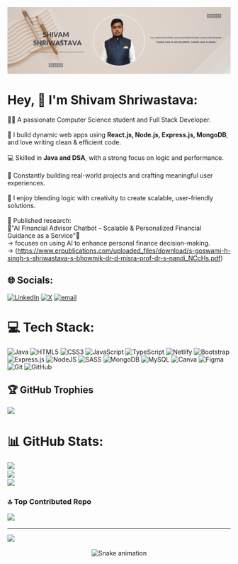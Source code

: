 ![logo](https://github.com/Shivam-Shriwastava-dev/Shivam-Shriwastava-dev/blob/main/GITHUB%20BANNER.png)
<!--ABOUT ME-->
# Hey, 👋 I'm Shivam Shriwastava:
 👨‍💻 A passionate Computer Science student and Full Stack Developer.<br><br>🔧 I build dynamic web apps using **React.js, Node.js, Express.js, MongoDB**, and love writing clean & efficient code.<br><br>💻 Skilled in **Java and DSA**, with a strong focus on logic and performance.<br><br>🚀 Constantly building real-world projects and crafting meaningful user experiences.<br><br>🧠 I enjoy blending logic with creativity to create scalable, user-friendly solutions.<br><br>📄 Published research:  <br>🤖"AI Financial Advisor Chatbot – Scalable & Personalized Financial Guidance as a Service"🤖<br>→ focuses on using AI to enhance personal finance decision-making.<br>   → (https://www.erpublications.com/uploaded_files/download/s-goswami-h-singh-s-shriwastava-s-bhowmik-dr-d-misra-prof-dr-s-nandi_NCcHs.pdf)


## 🌐 Socials:
[![LinkedIn](https://img.shields.io/badge/LinkedIn-%230077B5.svg?logo=linkedin&logoColor=white)](https://linkedin.com/in/shivam-shriwastava-dev) [![X](https://img.shields.io/badge/X-black.svg?logo=X&logoColor=white)](https://x.com/Shivam_Shri_9) [![email](https://img.shields.io/badge/Email-D14836?logo=gmail&logoColor=white)](mailto:shivam.shriwastava21@gmail.com) 

# 💻 Tech Stack:
![Java](https://img.shields.io/badge/java-%23ED8B00.svg?style=for-the-badge&logo=openjdk&logoColor=white) ![HTML5](https://img.shields.io/badge/html5-%23E34F26.svg?style=for-the-badge&logo=html5&logoColor=white) ![CSS3](https://img.shields.io/badge/css3-%231572B6.svg?style=for-the-badge&logo=css3&logoColor=white) ![JavaScript](https://img.shields.io/badge/javascript-%23323330.svg?style=for-the-badge&logo=javascript&logoColor=%23F7DF1E) ![TypeScript](https://img.shields.io/badge/typescript-%23007ACC.svg?style=for-the-badge&logo=typescript&logoColor=white) ![Netlify](https://img.shields.io/badge/netlify-%23000000.svg?style=for-the-badge&logo=netlify&logoColor=#00C7B7) ![Bootstrap](https://img.shields.io/badge/bootstrap-%238511FA.svg?style=for-the-badge&logo=bootstrap&logoColor=white) ![Express.js](https://img.shields.io/badge/express.js-%23404d59.svg?style=for-the-badge&logo=express&logoColor=%2361DAFB) ![NodeJS](https://img.shields.io/badge/node.js-6DA55F?style=for-the-badge&logo=node.js&logoColor=white) ![SASS](https://img.shields.io/badge/SASS-hotpink.svg?style=for-the-badge&logo=SASS&logoColor=white) ![MongoDB](https://img.shields.io/badge/MongoDB-%234ea94b.svg?style=for-the-badge&logo=mongodb&logoColor=white) ![MySQL](https://img.shields.io/badge/mysql-4479A1.svg?style=for-the-badge&logo=mysql&logoColor=white) ![Canva](https://img.shields.io/badge/Canva-%2300C4CC.svg?style=for-the-badge&logo=Canva&logoColor=white) ![Figma](https://img.shields.io/badge/figma-%23F24E1E.svg?style=for-the-badge&logo=figma&logoColor=white) ![Git](https://img.shields.io/badge/git-%23F05033.svg?style=for-the-badge&logo=git&logoColor=white) ![GitHub](https://img.shields.io/badge/github-%23121011.svg?style=for-the-badge&logo=github&logoColor=white)

## 🏆 GitHub Trophies
![](https://github-profile-trophy.vercel.app/?username=alamimran613&theme=radical&no-frame=false&no-bg=false&margin-w=4)

# 📊 GitHub Stats:
![](https://github-readme-stats.vercel.app/api?username=Shivam-Shriwastava-dev&theme=dark&hide_border=false&include_all_commits=true&count_private=false)<br/>
![](https://nirzak-streak-stats.vercel.app/?user=Shivam-Shriwastava-dev&theme=dark&hide_border=false)<br/>
![](https://github-readme-stats.vercel.app/api/top-langs/?username=Shivam-Shriwastava-dev&theme=dark&hide_border=false&include_all_commits=true&count_private=false&layout=compact)


### 🔝 Top Contributed Repo
![](https://github-contributor-stats.vercel.app/api?username=Shivam-Shriwastava-dev&limit=5&theme=dark&combine_all_yearly_contributions=true)

---
[![](https://visitcount.itsvg.in/api?id=Shivam-Shriwastava-dev&icon=0&color=0)](https://visitcount.itsvg.in)

<!-- Proudly created with GPRM ( https://gprm.itsvg.in ) -->

<!-- Snake Game Repo View -->

<div align="center">
  <img src="https://profile-readme-generator.com/assets/snake.svg" alt="Snake animation" />
</div>
